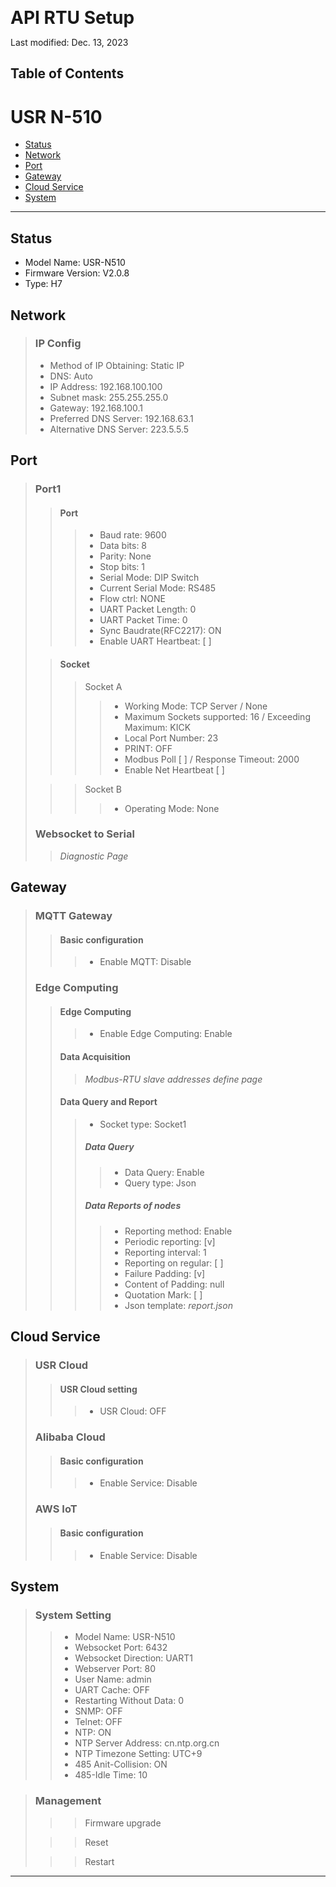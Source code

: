 <span style="font-size:2em; font-weight: bold;">API RTU Setup</span>

Last modified: Dec. 13, 2023

## Table of Contents

# USR N-510

- [Status](#Status)
- [Network](#Network)
- [Port](#Port)
- [Gateway](#Gateway)
- [Cloud Service](#Cloud-Service)
- [System](#System)

---

## Status
- Model Name: USR-N510
- Firmware Version: V2.0.8
- Type: H7

## Network

>### IP Config
>- Method of IP Obtaining: Static IP
>- DNS: Auto
>- IP Address: 192.168.100.100
>- Subnet mask: 255.255.255.0
>- Gateway: 192.168.100.1
>- Preferred DNS Server: 192.168.63.1
>- Alternative DNS Server: 223.5.5.5

## Port
> ### Port1
>> #### Port
>>> - Baud rate: 9600
>>> - Data bits: 8
>>> - Parity: None
>>> - Stop bits: 1
>>> - Serial Mode: DIP Switch
>>> - Current Serial Mode: RS485
>>> - Flow ctrl: NONE
>>> - UART Packet Length: 0
>>> - UART Packet Time: 0
>>> - Sync Baudrate(RFC2217): ON
>>> - Enable UART Heartbeat: [ ]
>
>> #### Socket
>>> Socket A
>>>> - Working Mode: TCP Server / None
>>>> - Maximum Sockets supported: 16 / Exceeding Maximum: KICK
>>>> - Local Port Number: 23
>>>> - PRINT: OFF
>>>> - Modbus Poll [ ] / Response Timeout: 2000
>>>> - Enable Net Heartbeat [ ]
>
>>> Socket B
>>>> - Operating Mode: None
>
> ### Websocket to Serial
>> *Diagnostic Page*

## Gateway
> ### MQTT Gateway
>> #### Basic configuration
>>> - Enable MQTT: Disable
> ### Edge Computing
>> #### Edge Computing
>>> - Enable Edge Computing: Enable
>> #### Data Acquisition
>>> _Modbus-RTU slave addresses define page_
>> #### Data Query and Report
>>> - Socket type: Socket1
>>> ##### Data Query
>>>> - Data Query: Enable
>>>> - Query type: Json
>>> ##### Data Reports of nodes
>>>> - Reporting method: Enable
>>>> - Periodic reporting: [v]
>>>> - Reporting interval: 1
>>>> - Reporting on regular: [ ]
>>>> - Failure Padding: [v]
>>>> - Content of Padding: null
>>>> - Quotation Mark: [ ]
>>>> - Json template: *report.json*

## Cloud Service
> ### USR Cloud
>> #### USR Cloud setting
>>> - USR Cloud: OFF
> ### Alibaba Cloud
>> #### Basic configuration
>>> - Enable Service: Disable
> ### AWS IoT
>> #### Basic configuration
>>> - Enable Service: Disable 

## System
> ### System Setting
>> - Model Name: USR-N510
>> - Websocket Port: 6432
>> - Websocket Direction: UART1
>> - Webserver Port: 80
>> - User Name: admin
>> - UART Cache: OFF
>> - Restarting Without Data: 0
>> - SNMP: OFF
>> - Telnet: OFF
>> - NTP: ON
>> - NTP Server Address: cn.ntp.org.cn
>> - NTP Timezone Setting: UTC+9
>> - 485 Anit-Collision: ON
>> - 485-Idle Time: 10

> ### Management
>>> Firmware upgrade
>
>>> Reset
>
>>> Restart
>


---
